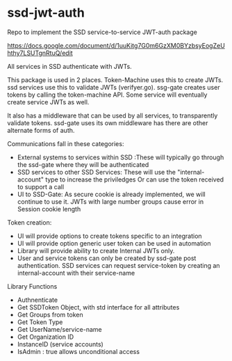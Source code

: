 # ssd-jwt-auth
Repo to implement the SSD service-to-service JWT-auth package

https://docs.google.com/document/d/1uuKitg7G0m6GzXM0BYzbsyEogZeUhthy7LSUTgnRtuQ/edit

All services in SSD authenticate with JWTs.

This package is used in 2 places. Token-Machine uses this to create JWTs. ssd services use this to validate JWTs (verifyer.go). ssg-gate creates user tokens by calling the token-machine API. Some service will eventually create service JWTs as well.

It also has a middleware that can be used by all services, to transparently validate tokens. ssd-gate uses its own middleware has there are other alternate forms of auth.

Communications fall in these categories:
- External systems to services within SSD :These will typically go through the ssd-gate where they will be authenticated
- SSD services to other SSD Services: These will use the "internal-account" type to increase the priviledges Or can use the token received to support a call
- UI to SSD-Gate: As secure cookie is already implemented, we will continue to use it. JWTs with large number groups cause error in Session cookie length

Token creation:
- UI will provide options to create tokens specific to an integration
- UI will provide option generic user token can be used in automation
- Library will provide ability to create Internal JWTs only.
- User and service tokens can only be created by ssd-gate post authentication. SSD services can request service-token by creating an internal-account with their service-name

Library Functions
- Authnenticate
- Get SSDToken Object, with std interface for all attributes
- Get Groups from token
- Get Token Type
- Get UserName/service-name
- Get Organization ID
- InstanceID (service accounts)
- IsAdmin : true allows unconditional access

